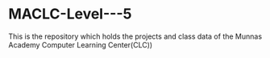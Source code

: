 # MACLC-Level---5
This is the repository which holds the projects and class data of the Munnas Academy Computer Learning Center(CLC))
